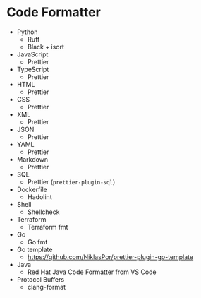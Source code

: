 # Code Formatter

- Python
  - Ruff
  - Black + isort
- JavaScript
  - Prettier
- TypeScript
  - Prettier
- HTML
  - Prettier
- CSS
  - Prettier
- XML
  - Prettier
- JSON
  - Prettier
- YAML
  - Prettier
- Markdown
  - Prettier
- SQL
  - Prettier (`prettier-plugin-sql`)
- Dockerfile
  - Hadolint
- Shell
  - Shellcheck
- Terraform
  - Terraform fmt
- Go
  - Go fmt
- Go template
  - https://github.com/NiklasPor/prettier-plugin-go-template
- Java
  - Red Hat Java Code Formatter from VS Code
- Protocol Buffers
  - clang-format
